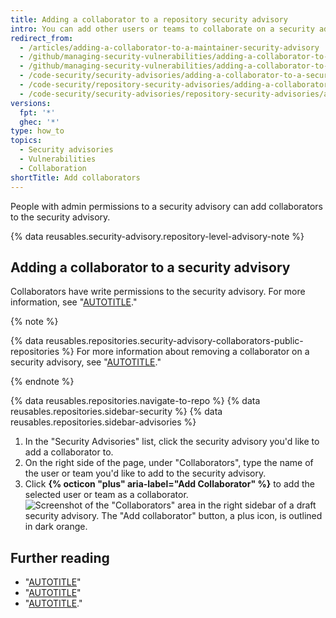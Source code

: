 ```yaml
---
title: Adding a collaborator to a repository security advisory
intro: You can add other users or teams to collaborate on a security advisory with you.
redirect_from:
  - /articles/adding-a-collaborator-to-a-maintainer-security-advisory
  - /github/managing-security-vulnerabilities/adding-a-collaborator-to-a-maintainer-security-advisory
  - /github/managing-security-vulnerabilities/adding-a-collaborator-to-a-security-advisory
  - /code-security/security-advisories/adding-a-collaborator-to-a-security-advisory
  - /code-security/repository-security-advisories/adding-a-collaborator-to-a-repository-security-advisory
  - /code-security/security-advisories/repository-security-advisories/adding-a-collaborator-to-a-repository-security-advisory
versions:
  fpt: '*'
  ghec: '*'
type: how_to
topics:
  - Security advisories
  - Vulnerabilities
  - Collaboration
shortTitle: Add collaborators
---
```


People with admin permissions to a security advisory can add collaborators to the security advisory.

{% data reusables.security-advisory.repository-level-advisory-note %}

## Adding a collaborator to a security advisory

Collaborators have write permissions to the security advisory. For more information, see "[AUTOTITLE](/code-security/security-advisories/working-with-repository-security-advisories/permission-levels-for-repository-security-advisories)."

{% note %}

{% data reusables.repositories.security-advisory-collaborators-public-repositories %} For more information about removing a collaborator on a security advisory, see "[AUTOTITLE](/code-security/security-advisories/working-with-repository-security-advisories/removing-a-collaborator-from-a-repository-security-advisory)."

{% endnote %}

{% data reusables.repositories.navigate-to-repo %}
{% data reusables.repositories.sidebar-security %}
{% data reusables.repositories.sidebar-advisories %}
1. In the "Security Advisories" list, click the security advisory you'd like to add a collaborator to.
1. On the right side of the page, under "Collaborators", type the name of the user or team you'd like to add to the security advisory.
1. Click **{% octicon "plus" aria-label="Add Collaborator" %}** to add the selected user or team as a collaborator.
   ![Screenshot of the "Collaborators" area in the right sidebar of a draft security advisory. The "Add collaborator" button, a plus icon, is outlined in dark orange.](/assets/images/help/security/security-advisory-add-collaborator-button.png)

## Further reading

- "[AUTOTITLE](/code-security/security-advisories/working-with-repository-security-advisories/permission-levels-for-repository-security-advisories)"
- "[AUTOTITLE](/code-security/security-advisories/working-with-repository-security-advisories/collaborating-in-a-temporary-private-fork-to-resolve-a-repository-security-vulnerability)"
- "[AUTOTITLE](/code-security/security-advisories/working-with-repository-security-advisories/removing-a-collaborator-from-a-repository-security-advisory)."
